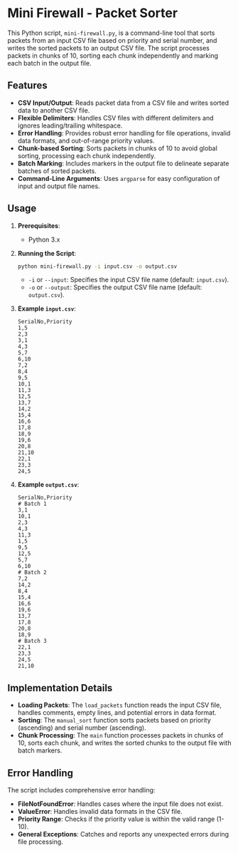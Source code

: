 # Mini Firewall - Packet Sorter

This Python script, `mini-firewall.py`, is a command-line tool that sorts packets from an input CSV file based on priority and serial number, and writes the sorted packets to an output CSV file. The script processes packets in chunks of 10, sorting each chunk independently and marking each batch in the output file.

## Features

- **CSV Input/Output**: Reads packet data from a CSV file and writes sorted data to another CSV file.
- **Flexible Delimiters**: Handles CSV files with different delimiters and ignores leading/trailing whitespace.
- **Error Handling**: Provides robust error handling for file operations, invalid data formats, and out-of-range priority values.
- **Chunk-based Sorting**: Sorts packets in chunks of 10 to avoid global sorting, processing each chunk independently.
- **Batch Marking**: Includes markers in the output file to delineate separate batches of sorted packets.
- **Command-Line Arguments**: Uses `argparse` for easy configuration of input and output file names.

## Usage

1.  **Prerequisites**:
    - Python 3.x

2.  **Running the Script**:

    ```bash
    python mini-firewall.py -i input.csv -o output.csv
    ```

    -   `-i` or `--input`: Specifies the input CSV file name (default: `input.csv`).
    -   `-o` or `--output`: Specifies the output CSV file name (default: `output.csv`).

3.  **Example `input.csv`**:

    ```csv
    SerialNo,Priority
    1,5
    2,3
    3,1
    4,3
    5,7
    6,10
    7,2
    8,4
    9,5
    10,1
    11,3
    12,5
    13,7
    14,2
    15,4
    16,6
    17,8
    18,9
    19,6
    20,8
    21,10
    22,1
    23,3
    24,5
    ```

4.  **Example `output.csv`**:

    ```csv
    SerialNo,Priority
    # Batch 1
    3,1
    10,1
    2,3
    4,3
    11,3
    1,5
    9,5
    12,5
    5,7
    6,10
    # Batch 2
    7,2
    14,2
    8,4
    15,4
    16,6
    19,6
    13,7
    17,8
    20,8
    18,9
    # Batch 3
    22,1
    23,3
    24,5
    21,10
    ```

## Implementation Details

-   **Loading Packets**: The `load_packets` function reads the input CSV file, handles comments, empty lines, and potential errors in data format.
-   **Sorting**: The `manual_sort` function sorts packets based on priority (ascending) and serial number (ascending).
-   **Chunk Processing**: The `main` function processes packets in chunks of 10, sorts each chunk, and writes the sorted chunks to the output file with batch markers.

## Error Handling

The script includes comprehensive error handling:

-   **FileNotFoundError**: Handles cases where the input file does not exist.
-   **ValueError**: Handles invalid data formats in the CSV file.
-   **Priority Range**: Checks if the priority value is within the valid range (1-10).
-   **General Exceptions**: Catches and reports any unexpected errors during file processing.